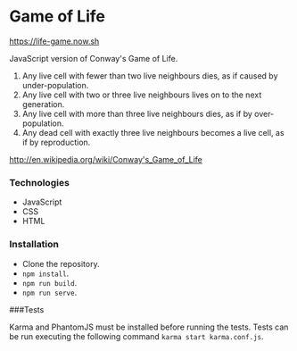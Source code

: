 # Game of Life

https://life-game.now.sh

JavaScript version of Conway's Game of Life.

1. Any live cell with fewer than two live neighbours dies, as if caused by under-population.
2. Any live cell with two or three live neighbours lives on to the next generation.
3. Any live cell with more than three live neighbours dies, as if by over-population.
4. Any dead cell with exactly three live neighbours becomes a live cell, as if by reproduction.

http://en.wikipedia.org/wiki/Conway's_Game_of_Life

### Technologies
- JavaScript
- CSS
- HTML

### Installation

- Clone the repository.
- `npm install`.
- `npm run build`.
- `npm run serve`.

###Tests

Karma and PhantomJS must be installed before running the tests.
Tests can be run executing the following command `karma start karma.conf.js`.
